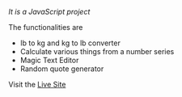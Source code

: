 *It is a JavaScript project*

The functionalities are
* lb to kg and kg to lb converter
* Calculate various things from a number series
* Magic Text Editor
* Random quote generator


Visit the [Live Site](https://shakilnadim.github.io/assignment2/)